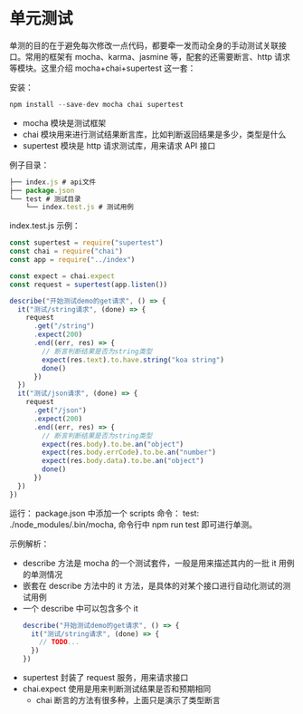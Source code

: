 # 单元测试

单测的目的在于避免每次修改一点代码，都要牵一发而动全身的手动测试关联接口。常用的框架有 mocha、karma、jasmine 等，配套的还需要断言、http 请求等模块。这里介绍 mocha+chai+supertest 这一套：

安装：

```js
npm install --save-dev mocha chai supertest
```

- mocha 模块是测试框架
- chai 模块用来进行测试结果断言库，比如判断返回结果是多少，类型是什么
- supertest 模块是 http 请求测试库，用来请求 API 接口

例子目录：

```js
├── index.js # api文件
├── package.json
└── test # 测试目录
    └── index.test.js # 测试用例
```

index.test.js 示例：

```js
const supertest = require("supertest")
const chai = require("chai")
const app = require("../index")

const expect = chai.expect
const request = supertest(app.listen())

describe("开始测试demo的get请求", () => {
  it("测试/string请求", (done) => {
    request
      .get("/string")
      .expect(200)
      .end((err, res) => {
        // 断言判断结果是否为string类型
        expect(res.text).to.have.string("koa string")
        done()
      })
  })
  it("测试/json请求", (done) => {
    request
      .get("/json")
      .expect(200)
      .end((err, res) => {
        // 断言判断结果是否为string类型
        expect(res.body).to.be.an("object")
        expect(res.body.errCode).to.be.an("number")
        expect(res.body.data).to.be.an("object")
        done()
      })
  })
})
```

运行：
package.json 中添加一个 scripts 命令： test: ./node_modules/.bin/mocha, 命令行中 npm run test 即可进行单测。

示例解析：

- describe 方法是 mocha 的一个测试套件，一般是用来描述其内的一批 it 用例的单测情况
- 嵌套在 describe 方法中的 it 方法，是具体的对某个接口进行自动化测试的测试用例
- 一个 describe 中可以包含多个 it
  ```js
  describe("开始测试demo的get请求", () => {
    it("测试/string请求", (done) => {
      // TODO...
    })
  })
  ```
- supertest 封装了 request 服务，用来请求接口
- chai.expect 使用是用来判断测试结果是否和预期相同
  - chai 断言的方法有很多种，上面只是演示了类型断言
